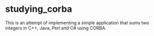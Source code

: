 # studying_corba
This is an attempt of implementing a simple application that sums two integers in C++, Java, Perl and C# using CORBA.
